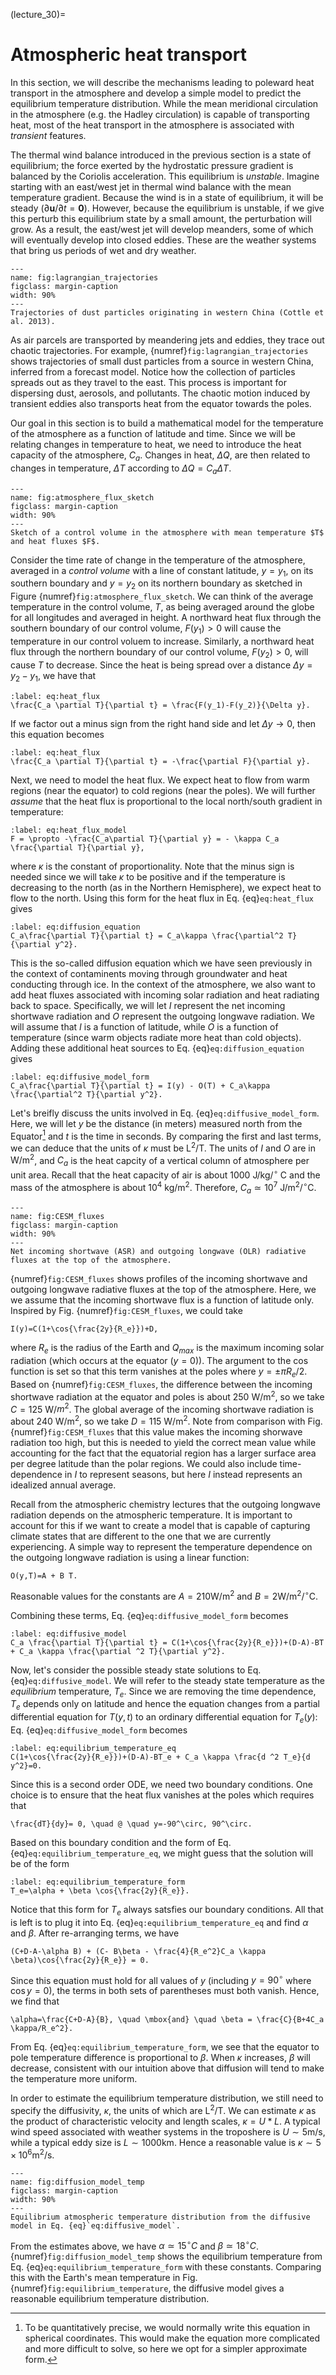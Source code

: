 (lecture_30)=

# Atmospheric heat transport

In this section, we will describe the mechanisms leading to poleward heat transport in the atmosphere and develop a simple model to predict the equilibrium temperature distribution. While the mean meridional circulation in the atmosphere (e.g. the Hadley circulation) is capable of transporting heat, most of the heat transport in the atmosphere is associated with _transient_ features.

The thermal wind balance introduced in the previous section is a state of equilibrium; the force exerted by the hydrostatic pressure gradient is balanced by the Coriolis acceleration. This equilibrium is _unstable_. Imagine starting with an east/west jet in thermal wind balance with the mean temperature gradient. Because the wind is in a state of equilibrium, it will be steady ($\partial \mathbf{u}/\partial t=\mathbf{0}$). However, because the equilibrium is unstable, if we give this perturb this equilibrium state by a small amount, the perturbation will grow. As a result, the east/west jet will develop meanders, some of which will eventually develop into closed eddies. These are the weather systems that bring us periods of wet and dry weather.

```{figure} ../figures/lagrangian_trajectories.png
---
name: fig:lagrangian_trajectories
figclass: margin-caption
width: 90%
---
Trajectories of dust particles originating in western China (Cottle et al. 2013).
```

As air parcels are transported by meandering jets and eddies, they trace out chaotic trajectories. For example, {numref}`fig:lagrangian_trajectories` shows trajectories of small dust particles from a source in western China, inferred from a forecast model. Notice how the collection of particles spreads out as they travel to the east. This process is important for dispersing dust, aerosols, and pollutants. The chaotic motion induced by transient eddies also transports heat from the equator towards the poles. 

Our goal in this section is to build a mathematical model for the temperature of the atmosphere as a function of latitude and time. Since we will be relating changes in temperature to heat, we need to introduce the heat capacity of the atmosphere, $C_a$. Changes in heat, $\Delta Q$, are then related to changes in temperature, $\Delta T$ according to $\Delta Q=C_a \Delta T$. 

```{figure} ../figures/atmosphere_flux_fig.png
---
name: fig:atmosphere_flux_sketch
figclass: margin-caption
width: 90%
---
Sketch of a control volume in the atmosphere with mean temperature $T$ and heat fluxes $F$.
```

Consider the time rate of change in the temperature of the atmosphere, averaged in a *control volume* with a line of constant latitude, $y=y_1$, on its southern boundary and $y=y_2$ on its northern boundary as sketched in Figure {numref}`fig:atmosphere_flux_sketch`. We can think of the average temperature in the control volume, $T$, as being averaged around the globe for all longitudes and averaged in height. A northward heat flux through the southern boundary of our control volume, $F(y_1)>0$ will cause the temperature in our control voluem to increase. Similarly, a northward heat flux through the northern boundary of our control volume, $F(y_2)>0$, will cause $T$ to decrease. Since the heat is being spread over a distance $\Delta y=y_2-y_1$, we have that

```{math}
:label: eq:heat_flux
\frac{C_a \partial T}{\partial t} = \frac{F(y_1)-F(y_2)}{\Delta y}.
```

If we factor out a minus sign from the right hand side and let $\Delta y\rightarrow 0$, then this equation becomes

```{math}
:label: eq:heat_flux
\frac{C_a \partial T}{\partial t} = -\frac{\partial F}{\partial y}.
```

Next, we need to model the heat flux. We expect heat to flow from warm regions (near the equator) to cold regions (near the poles). We will further *assume* that the heat flux is proportional to the local north/south gradient in temperature:

```{math}
:label: eq:heat_flux_model
F = \propto -\frac{C_a\partial T}{\partial y} = - \kappa C_a \frac{\partial T}{\partial y},
```

where $\kappa$ is the constant of proportionality. Note that the minus sign is needed since we will take $\kappa$ to be positive and if the temperature is decreasing to the north (as in the Northern Hemisphere), we expect heat to flow to the north. Using this form for the heat flux in Eq. {eq}`eq:heat_flux` gives

```{math}
:label: eq:diffusion_equation
C_a\frac{\partial T}{\partial t} = C_a\kappa \frac{\partial^2 T}{\partial y^2}.
```

This is the so-called diffusion equation which we have seen previously in the context of contaminents moving through groundwater and heat conducting through ice. In the context of the atmosphere, we also want to add heat fluxes associated with incoming solar radiation and heat radiating back to space. Specifically, we will let $I$ represent the net incoming shortwave radiation and $O$ represent the outgoing longwave radiation. We will assume that $I$ is a function of latitude, while $O$ is a function of temperature (since warm objects radiate more heat than cold objects). Adding these additional heat sources to Eq. {eq}`eq:diffusion_equation` gives

```{math}
:label: eq:diffusive_model_form
C_a\frac{\partial T}{\partial t} = I(y) - O(T) + C_a\kappa \frac{\partial^2 T}{\partial y^2}.
```

Let's breifly discuss the units involved in Eq. {eq}`eq:diffusive_model_form`. Here, we will let $y$ be the distance (in meters) measured north from the Equator[^1] and $t$ is the time in seconds. By comparing the first and last terms, we can deduce that the units of $\kappa$ must be L$^2$/T. The units of $I$ and $O$ are in $\mbox{W}/\mbox{m}^2$, and $C_a$ is the heat capcity of a vertical column of atmosphere per unit area. Recall that the heat capacity of air is about 1000 J/kg/$^\circ$ C and the mass of the atmosphere is about $10^4$ kg/m$^2$. Therefore, $C_a\simeq 10^7$ J/m$^2$/$^\circ$C.

[^1]: To be quantitatively precise, we would normally write this equation in spherical coordinates. This would make the equation more complicated and more difficult to solve, so here we opt for a simpler approximate form.

```{figure} ../figures/CESM_fluxes.png
---
name: fig:CESM_fluxes
figclass: margin-caption
width: 90%
---
Net incoming shortwave (ASR) and outgoing longwave (OLR) radiative fluxes at the top of the atmosphere.
```

{numref}`fig:CESM_fluxes` shows profiles of the incoming shortwave and outgoing longwave radiative fluxes at the top of the atmosphere. Here, we we assume that the incoming shortwave flux is a function of latitude only. Inspired by Fig. {numref}`fig:CESM_fluxes`, we could take

```{math}
I(y)=C(1+\cos{\frac{2y}{R_e}})+D,
```

where $R_e$ is the radius of the Earth and $Q_{max}$ is the maximum incoming solar radiation (which occurs at the equator ($y=0$)). The argument to the $\cos$ function is set so that this term vanishes at the poles where $y=\pm \pi R_e/2$. Based on {numref}`fig:CESM_fluxes`, the difference between the incoming shortwave radiation at the equator and poles is about 250 W/m$^2$, so we take $C=125$ W/$m^2$. The global average of the incoming shortwave radiation is about 240 W/m$^2$, so we take $D=115$ W/m$^2$. Note from comparison with Fig. {numref}`fig:CESM_fluxes` that this value makes the incoming shorwave radiation too high, but this is needed to yield the correct mean value while accounting for the fact that the equatorial region has a larger surface area per degree latitude than the polar regions. We could also include time-dependence in $I$ to represent seasons, but here $I$ instead represents an idealized annual average.

Recall from the atmospheric chemistry lectures that the outgoing longwave radiation depends on the atmospheric temperature. It is important to account for this if we want to create a model that is capable of capturing climate states that are different to the one that we are currently experiencing. A simple way to represent the temperature dependence on the outgoing longwave radiation is using a linear function:

```{math}
O(y,T)=A + B T.
```

Reasonable values for the constants are $A=210 \mbox{W}/\mbox{m}^2$ and $B=2 \mbox{W}/\mbox{m}^2/^\circ \mbox{C}$.

Combining these terms, Eq. {eq}`eq:diffusive_model_form` becomes

```{math}
:label: eq:diffusive_model
C_a \frac{\partial T}{\partial t} = C(1+\cos{\frac{2y}{R_e}})+(D-A)-BT + C_a \kappa \frac{\partial ^2 T}{\partial y^2}.
```

Now, let's consider the possible steady state solutions to Eq. {eq}`eq:diffusive_model`. We will refer to the steady state temperature as the *equilibrium* temperature, $T_e$. Since we are removing the time dependence, $T_e$ depends only on latitude and hence the equation changes from a partial differential equation for $T(y,t)$ to an ordinary differential equation for $T_e(y)$: Eq.
{eq}`eq:diffusive_model_form` becomes

```{math}
:label: eq:equilibrium_temperature_eq
C(1+\cos{\frac{2y}{R_e}})+(D-A)-BT_e + C_a \kappa \frac{d ^2 T_e}{d y^2}=0.
```

Since this is a second order ODE, we need two boundary conditions. One choice is to ensure that the heat flux vanishes at the poles which requires that

```{math}
\frac{dT}{dy}= 0, \quad @ \quad y=-90^\circ, 90^\circ.
```

Based on this boundary condition and the form of Eq. {eq}`eq:equilibrium_temperature_eq`, we might guess that the solution will be of the form

```{math}
:label: eq:equilibrium_temperature_form
T_e=\alpha + \beta \cos{\frac{2y}{R_e}}.
```

Notice that this form for $T_e$ always satsfies our boundary conditions. All that is left is to plug it into Eq. {eq}`eq:equilibrium_temperature_eq` and find $\alpha$ and $\beta$. After re-arranging terms, we have

```{math}
(C+D-A-\alpha B) + (C- B\beta - \frac{4}{R_e^2}C_a \kappa \beta)\cos{\frac{2y}{R_e}} = 0.
```

Since this equation must hold for all values of $y$ (including $y=90^\circ$ where $\cos{y}=0$), the terms in both sets of parentheses must both vanish. Hence, we find that

```{math}
\alpha=\frac{C+D-A}{B}, \quad \mbox{and} \quad \beta = \frac{C}{B+4C_a \kappa/R_e^2}.
```

From Eq. {eq}`eq:equilibrium_temperature_form`, we see that the equator to pole temperature difference is proportional to $\beta$. When $\kappa$ increases, $\beta$ will decrease, consistent with our intuition above that diffusion will tend to make the temperature more uniform.

In order to estimate the equilibrium temperature distribution, we still need to specify the diffusivity, $\kappa$, the units of which are L$^2$/T. We can estimate $\kappa$ as the product of characteristic velocity and length scales, $\kappa=U*L$. A typical wind speed associated with weather systems in the troposhere is $U\sim 5\mbox{m}/\mbox{s}$, while a typical eddy size is $L\sim 1000\mbox{km}$. Hence a reasonable value is $\kappa \sim 5\times 10^6 \mbox{m}^2/\mbox{s}$.

```{figure} ../figures/diffusion_model_temp.png
---
name: fig:diffusion_model_temp
figclass: margin-caption
width: 90%
---
Equilibrium atmospheric temperature distribution from the diffusive model in Eq. {eq}`eq:diffusive_model`.
```

From the estimates above, we have $\alpha\simeq 15^\circ C$ and $\beta\simeq 18^\circ C$. {numref}`fig:diffusion_model_temp` shows the equilibrium temperature from Eq. {eq}`eq:equilibrium_temperature_form` with these constants. Comparing this with the Earth's mean temperature in Fig. {numref}`fig:equilibrium_temperature`, the diffusive model gives a reasonable equilibrium temperature distribution.
